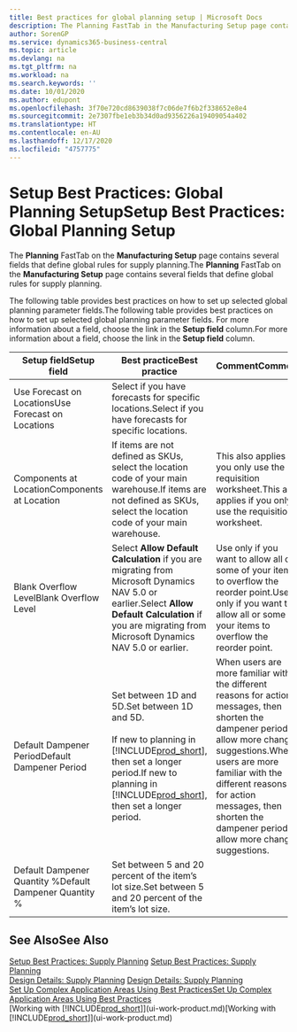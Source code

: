 ```yaml
---
title: Best practices for global planning setup | Microsoft Docs
description: The Planning FastTab in the Manufacturing Setup page contains several fields that define global rules for supply planning.
author: SorenGP
ms.service: dynamics365-business-central
ms.topic: article
ms.devlang: na
ms.tgt_pltfrm: na
ms.workload: na
ms.search.keywords: ''
ms.date: 10/01/2020
ms.author: edupont
ms.openlocfilehash: 3f70e720cd8639038f7c06de7f6b2f338652e8e4
ms.sourcegitcommit: 2e7307fbe1eb3b34d0ad9356226a19409054a402
ms.translationtype: HT
ms.contentlocale: en-AU
ms.lasthandoff: 12/17/2020
ms.locfileid: "4757775"
---
```

# <a name="setup-best-practices-global-planning-setup"></a><span data-ttu-id="300e2-103">Setup Best Practices: Global Planning Setup</span><span class="sxs-lookup"><span data-stu-id="300e2-103">Setup Best Practices: Global Planning Setup</span></span>
<span data-ttu-id="300e2-104">The **Planning** FastTab on the **Manufacturing Setup** page contains several fields that define global rules for supply planning.</span><span class="sxs-lookup"><span data-stu-id="300e2-104">The **Planning** FastTab on the **Manufacturing Setup** page contains several fields that define global rules for supply planning.</span></span>  

 <span data-ttu-id="300e2-105">The following table provides best practices on how to set up selected global planning parameter fields.</span><span class="sxs-lookup"><span data-stu-id="300e2-105">The following table provides best practices on how to set up selected global planning parameter fields.</span></span> <span data-ttu-id="300e2-106">For more information about a field, choose the link in the **Setup field** column.</span><span class="sxs-lookup"><span data-stu-id="300e2-106">For more information about a field, choose the link in the **Setup field** column.</span></span>  

|<span data-ttu-id="300e2-107">Setup field</span><span class="sxs-lookup"><span data-stu-id="300e2-107">Setup field</span></span>|<span data-ttu-id="300e2-108">Best practice</span><span class="sxs-lookup"><span data-stu-id="300e2-108">Best practice</span></span>|<span data-ttu-id="300e2-109">Comment</span><span class="sxs-lookup"><span data-stu-id="300e2-109">Comment</span></span>|  
|-----------------|-------------------|-------------|  
|<span data-ttu-id="300e2-110">Use Forecast on Locations</span><span class="sxs-lookup"><span data-stu-id="300e2-110">Use Forecast on Locations</span></span>|<span data-ttu-id="300e2-111">Select if you have forecasts for specific locations.</span><span class="sxs-lookup"><span data-stu-id="300e2-111">Select if you have forecasts for specific locations.</span></span>||  
|<span data-ttu-id="300e2-112">Components at Location</span><span class="sxs-lookup"><span data-stu-id="300e2-112">Components at Location</span></span>|<span data-ttu-id="300e2-113">If items are not defined as SKUs, select the location code of your main warehouse.</span><span class="sxs-lookup"><span data-stu-id="300e2-113">If items are not defined as SKUs, select the location code of your main warehouse.</span></span>|<span data-ttu-id="300e2-114">This also applies if you only use the requisition worksheet.</span><span class="sxs-lookup"><span data-stu-id="300e2-114">This also applies if you only use the requisition worksheet.</span></span>|  
|<span data-ttu-id="300e2-115">Blank Overflow Level</span><span class="sxs-lookup"><span data-stu-id="300e2-115">Blank Overflow Level</span></span>|<span data-ttu-id="300e2-116">Select **Allow Default Calculation** if you are migrating from Microsoft Dynamics NAV 5.0 or earlier.</span><span class="sxs-lookup"><span data-stu-id="300e2-116">Select **Allow Default Calculation** if you are migrating from Microsoft Dynamics NAV 5.0 or earlier.</span></span>|<span data-ttu-id="300e2-117">Use only if you want to allow all or some of your items to overflow the reorder point.</span><span class="sxs-lookup"><span data-stu-id="300e2-117">Use only if you want to allow all or some of your items to overflow the reorder point.</span></span>|  
|<span data-ttu-id="300e2-118">Default Dampener Period</span><span class="sxs-lookup"><span data-stu-id="300e2-118">Default Dampener Period</span></span>|<span data-ttu-id="300e2-119">Set between 1D and 5D.</span><span class="sxs-lookup"><span data-stu-id="300e2-119">Set between 1D and 5D.</span></span><br /><br /> <span data-ttu-id="300e2-120">If new to planning in [!INCLUDE[prod_short](includes/prod_short.md)], then set a longer period.</span><span class="sxs-lookup"><span data-stu-id="300e2-120">If new to planning in [!INCLUDE[prod_short](includes/prod_short.md)], then set a longer period.</span></span>|<span data-ttu-id="300e2-121">When users are more familiar with the different reasons for action messages, then shorten the dampener period to allow more change suggestions.</span><span class="sxs-lookup"><span data-stu-id="300e2-121">When users are more familiar with the different reasons for action messages, then shorten the dampener period to allow more change suggestions.</span></span>|  
|<span data-ttu-id="300e2-122">Default Dampener Quantity %</span><span class="sxs-lookup"><span data-stu-id="300e2-122">Default Dampener Quantity %</span></span>|<span data-ttu-id="300e2-123">Set between 5 and 20 percent of the item’s lot size.</span><span class="sxs-lookup"><span data-stu-id="300e2-123">Set between 5 and 20 percent of the item’s lot size.</span></span>||  

## <a name="see-also"></a><span data-ttu-id="300e2-124">See Also</span><span class="sxs-lookup"><span data-stu-id="300e2-124">See Also</span></span>  
 <span data-ttu-id="300e2-125">[Setup Best Practices: Supply Planning](setup-best-practices-supply-planning.md) </span><span class="sxs-lookup"><span data-stu-id="300e2-125">[Setup Best Practices: Supply Planning](setup-best-practices-supply-planning.md) </span></span>  
 <span data-ttu-id="300e2-126">[Design Details: Supply Planning](design-details-supply-planning.md) </span><span class="sxs-lookup"><span data-stu-id="300e2-126">[Design Details: Supply Planning](design-details-supply-planning.md) </span></span>  
 [<span data-ttu-id="300e2-127">Set Up Complex Application Areas Using Best Practices</span><span class="sxs-lookup"><span data-stu-id="300e2-127">Set Up Complex Application Areas Using Best Practices</span></span>](set-up-complex-application-areas-using-best-practices.md)  
 <span data-ttu-id="300e2-128">[Working with [!INCLUDE[prod_short](includes/prod_short.md)]](ui-work-product.md)</span><span class="sxs-lookup"><span data-stu-id="300e2-128">[Working with [!INCLUDE[prod_short](includes/prod_short.md)]](ui-work-product.md)</span></span>

